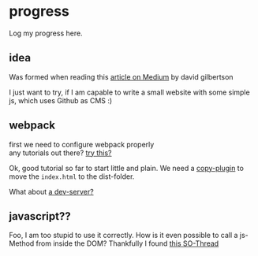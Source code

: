 # progress

Log my progress here.

## idea

Was formed when reading this [article on Medium](https://hackernoon.com/12-cool-things-you-can-do-with-github-f3e0424cf2f0) by david gilbertson

I just want to try, if I am capable to write a small website with some simple js, which uses Github as CMS :)

## webpack

first we need to configure webpack properly  
any tutorials out there? [try this?](https://tutorialzine.com/2017/04/learn-webpack-in-15-minutes)

Ok, good tutorial so far to start little and plain.
We need a [copy-plugin](https://github.com/webpack-contrib/copy-webpack-plugin) to move the `index.html` to the dist-folder.

What about [a dev-server?](https://github.com/webpack/webpack-dev-server)

## javascript??

Foo, I am too stupid to use it correctly. How is it even possible to call a js-Method from inside the DOM?
Thankfully I found [this SO-Thread](https://stackoverflow.com/questions/34357489/calling-webpacked-code-from-outside-html-script-tag)